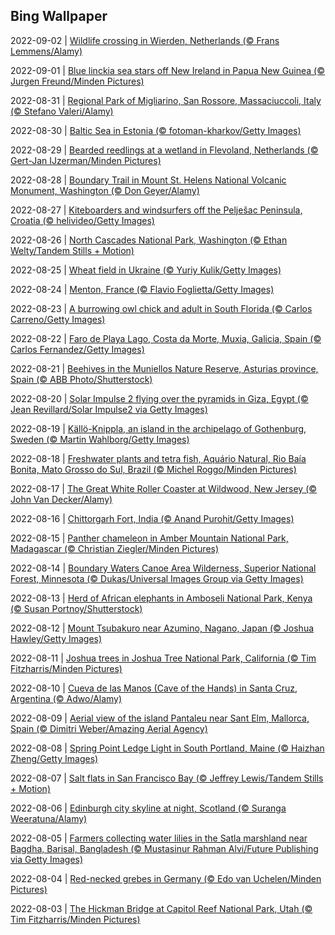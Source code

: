 ## Bing Wallpaper
2022-09-02 | [Wildlife crossing in Wierden, Netherlands (© Frans Lemmens/Alamy)](./wallpaper/2022-09-02.jpg) 

2022-09-01 | [Blue linckia sea stars off New Ireland in Papua New Guinea (© Jurgen Freund/Minden Pictures)](./wallpaper/2022-09-01.jpg) 

2022-08-31 | [Regional Park of Migliarino, San Rossore, Massaciuccoli, Italy (© Stefano Valeri/Alamy)](./wallpaper/2022-08-31.jpg) 

2022-08-30 | [Baltic Sea in Estonia (© fotoman-kharkov/Getty Images)](./wallpaper/2022-08-30.jpg) 

2022-08-29 | [Bearded reedlings at a wetland in Flevoland, Netherlands (© Gert-Jan IJzerman/Minden Pictures)](./wallpaper/2022-08-29.jpg) 

2022-08-28 | [Boundary Trail in Mount St. Helens National Volcanic Monument, Washington (© Don Geyer/Alamy)](./wallpaper/2022-08-28.jpg) 

2022-08-27 | [Kiteboarders and windsurfers off the Pelješac Peninsula, Croatia (© helivideo/Getty Images)](./wallpaper/2022-08-27.jpg) 

2022-08-26 | [North Cascades National Park, Washington (© Ethan Welty/Tandem Stills + Motion)](./wallpaper/2022-08-26.jpg) 

2022-08-25 | [Wheat field in Ukraine (© Yuriy Kulik/Getty Images)](./wallpaper/2022-08-25.jpg) 

2022-08-24 | [Menton, France (© Flavio Foglietta/Getty Images)](./wallpaper/2022-08-24.jpg) 

2022-08-23 | [A burrowing owl chick and adult in South Florida (© Carlos Carreno/Getty Images)](./wallpaper/2022-08-23.jpg) 

2022-08-22 | [Faro de Playa Lago, Costa da Morte, Muxia, Galicia, Spain (© Carlos Fernandez/Getty Images)](./wallpaper/2022-08-22.jpg) 

2022-08-21 | [Beehives in the Muniellos Nature Reserve, Asturias province, Spain (© ABB Photo/Shutterstock)](./wallpaper/2022-08-21.jpg) 

2022-08-20 | [Solar Impulse 2 flying over the pyramids in Giza, Egypt (© Jean Revillard/Solar Impulse2 via Getty Images)](./wallpaper/2022-08-20.jpg) 

2022-08-19 | [Källö-Knippla, an island in the archipelago of Gothenburg, Sweden (© Martin Wahlborg/Getty Images)](./wallpaper/2022-08-19.jpg) 

2022-08-18 | [Freshwater plants and tetra fish, Aquário Natural, Rio Baía Bonita, Mato Grosso do Sul, Brazil (© Michel Roggo/Minden Pictures)](./wallpaper/2022-08-18.jpg) 

2022-08-17 | [The Great White Roller Coaster at Wildwood, New Jersey (© John Van Decker/Alamy)](./wallpaper/2022-08-17.jpg) 

2022-08-16 | [Chittorgarh Fort, India (© Anand Purohit/Getty Images)](./wallpaper/2022-08-16.jpg) 

2022-08-15 | [Panther chameleon in Amber Mountain National Park, Madagascar (© Christian Ziegler/Minden Pictures)](./wallpaper/2022-08-15.jpg) 

2022-08-14 | [Boundary Waters Canoe Area Wilderness, Superior National Forest, Minnesota (© Dukas/Universal Images Group via Getty Images)](./wallpaper/2022-08-14.jpg) 

2022-08-13 | [Herd of African elephants in Amboseli National Park, Kenya (© Susan Portnoy/Shutterstock)](./wallpaper/2022-08-13.jpg) 

2022-08-12 | [Mount Tsubakuro near Azumino, Nagano, Japan (© Joshua Hawley/Getty Images)](./wallpaper/2022-08-12.jpg) 

2022-08-11 | [Joshua trees in Joshua Tree National Park, California (© Tim Fitzharris/Minden Pictures)](./wallpaper/2022-08-11.jpg) 

2022-08-10 | [Cueva de las Manos (Cave of the Hands) in Santa Cruz, Argentina (© Adwo/Alamy)](./wallpaper/2022-08-10.jpg) 

2022-08-09 | [Aerial view of the island Pantaleu near Sant Elm, Mallorca, Spain (© Dimitri Weber/Amazing Aerial Agency)](./wallpaper/2022-08-09.jpg) 

2022-08-08 | [Spring Point Ledge Light in South Portland, Maine (© Haizhan Zheng/Getty Images)](./wallpaper/2022-08-08.jpg) 

2022-08-07 | [Salt flats in San Francisco Bay (© Jeffrey Lewis/Tandem Stills + Motion)](./wallpaper/2022-08-07.jpg) 

2022-08-06 | [Edinburgh city skyline at night, Scotland (© Suranga Weeratuna/Alamy)](./wallpaper/2022-08-06.jpg) 

2022-08-05 | [Farmers collecting water lilies in the Satla marshland near Bagdha, Barisal, Bangladesh (© Mustasinur Rahman Alvi/Future Publishing via Getty Images)](./wallpaper/2022-08-05.jpg) 

2022-08-04 | [Red-necked grebes in Germany (© Edo van Uchelen/Minden Pictures)](./wallpaper/2022-08-04.jpg) 

2022-08-03 | [The Hickman Bridge at Capitol Reef National Park, Utah (© Tim Fitzharris/Minden Pictures)](./wallpaper/2022-08-03.jpg) 

